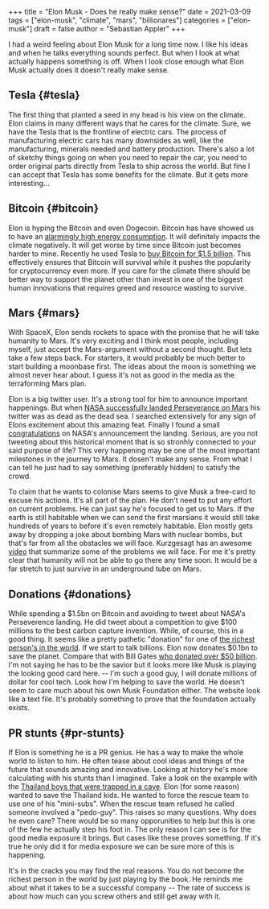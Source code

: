 +++
title = "Elon Musk - Does he really make sense?"
date = 2021-03-09
tags = ["elon-musk", "climate", "mars", "billionares"]
categories = ["elon-musk"]
draft = false
author = "Sebastian Appler"
+++

I had a weird feeling about Elon Musk for a long time now. I like his ideas and when he talks everything sounds perfect. But when I look at what actually happens something is off. When I look close enough what Elon Musk actually does it doesn't really make sense.


## Tesla {#tesla}

The first thing that planted a seed in my head is his view on the climate. Elon claims in many different ways that he cares for the climate.
Sure, we have the Tesla that is the frontline of electric cars. The process of manufacturing electric cars has many downsides as well, like the manufacturing, minerals needed and battery production. There's also a lot of sketchy things going on when you need to repair the car, you need to order original parts directly from Tesla to ship across the world. But fine I can accept that Tesla has some benefits for the climate. But it gets more interesting...


## Bitcoin {#bitcoin}

Elon is hyping the Bitcoin and even Dogecoin. Bitcoin has have showed us to have an [alarmingly high energy consumption](https://digiconomist.net/bitcoin-energy-consumption). It will definitely impacts the climate negatively. It will get worse by time since Bitcoin just becomes harder to mine. Recently he used Tesla to [buy Bitcoin for $1.5 billion](https://www.theguardian.com/technology/2021/feb/08/tesla-bitcoin-price-new-high-elon-musk-dogecoin). This effectively ensures that Bitcoin will survival while it pushes the popularity for cryptocurrency even more. If you care for the climate there should be better way to support the planet other than invest in one of the biggest human innovations that requires greed and resource wasting to survive.


## Mars {#mars}

With SpaceX, Elon sends rockets to space with the promise that he will take humanity to Mars. It's very exciting and I think most people, including myself, just accept the Mars-argument without a second thought. But lets take a few steps back. For starters, it would probably be much better to start building a moonbase first. The ideas about the moon is something we almost never hear about. I guess it's not as good in the media as the terraforming Mars plan.

Elon is a big twitter user. It's a strong tool for him to announce important happenings. But when [NASA successfully landed Perseverance on Mars](https://www.cnbc.com/2021/02/18/mars-landing-nasas-perseverance-rover-lands-successfully-on-surface.html) his twitter was as dead as the dead sea. I searched extensively for any sign of Elons excitement about this amazing feat. Finally I found a small [congratulations](https://twitter.com/elonmusk/status/1362726185931857925) on NASA's announcement the landing. Serious, are you not tweeting about this historical moment that is so stronhly connected to your said purpose of life? This very happening may be one of the most important milestones in the journey to Mars. It dosen't make any sense. From what I can tell he just had to say something (preferably hidden) to satisfy the crowd.

To claim that he wants to colonise Mars seems to give Musk a free-card to excuse his actions. It's all part of the plan. He don't need to put any effort on current problems. He can just say he's focused to get us to Mars.
If the earth is still habitable when we can send the first marsians it would still take hundreds of years to before it's even remotely habitable. Elon mostly gets away by dropping a joke about bombing Mars with nuclear bombs, but that's far from all the obstacles we will face. Kurzgesagt has an awesome [video](https://www.youtube.com/watch?v=uqKGREZs6-w) that summarize some of the problems we will face. For me it's pretty clear that humanity will not be able to go there any time soon. It would be a far stretch to just survive in an underground tube on Mars.


## Donations {#donations}

While spending a $1.5bn on Bitcoin and avoiding to tweet about NASA's Perseverence landing. He did tweet about a competition to give $100 millions to the best carbon capture invention. While, of course, this in a good thing. It seems like a pretty pathetic "donation" for one of [the richest person's in the world](https://metro.co.uk/2021/01/07/elon-musk-now-officially-the-richest-person-in-the-world-13866759/). If we start to talk billions. Elon now donates $0.1bn to save the planet. Compare that with Bill Gates [who donated over $50 billion](https://eu.usatoday.com/story/news/factcheck/2020/06/11/fact-check-bill-gates-has-given-over-50-billion-charitable-causes/3169864001/). I'm not saying he has to be the savior but it looks more like Musk is playing the looking good card here.
-- I'm such a good guy, I will donate millions of dollar for cool tech. Look how I'm helping to save the world.
He doesn't seem to care much about his own Musk Foundation either. The website look like a text file. It's probably something to prove that the foundation actually exists.


## PR stunts {#pr-stunts}

If Elon is something he is a PR genius. He has a way to make the whole world to listen to him. He often tease about cool ideas and things of the future that sounds amazing and innovative.
Looking at history he's more calculating with his stunts than I imagined. Take a look on the example with the [Thailand boys that were trapped in a cave](https://www.theguardian.com/news/2018/jul/10/thailand-cave-rescue-team-begin-operation-to-free-last-of-trapped-boys). Elon (for some reason) wanted to save the Thailand kids. He wanted to force the rescue team to use one of his "mini-subs". When the rescue team refused he called someone involved a "pedo-guy". This raises so many questions. Why does he even care? There would be so many opporunities to help but this is one of the few he actually step his foot in. The only reason I can see is for the good media exposure it brings. But cases like these proves something. If it's true he only did it for media exposure we can be sure  more of this is happening.

It's in the cracks you may find the real reasons. You do not become the richest person in the world by just playing by the book. He reminds me about what it takes to be a successful company
-- The rate of success is about how much can you screw others and still get away with it.
